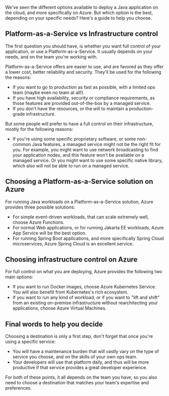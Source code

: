We've seen the different options available to deploy a Java application on the cloud, and more specifically on Azure. But which option is the best, depending on your specific needs? Here's a guide to help you choose.

## Platform-as-a-Service vs Infrastructure control

The first question you should have, is whether you want full control of your application, or use a Platform-as-a-Service. It usually depends on your needs, and on the team you're working with.

Platform-as-a-Service offers are easier to use, and are favored as they offer a lower cost, better reliability and security. They'll be used for the following the reasons:

- If you want to go to production as fast as possible, with a limited ops team (maybe even no team at all!).
- If you have high availability, security or compliance requirements, as those features are provided out-of-the-box by a managed service.
- If you don't have the resources, or the will to maintain a production-grade infrastructure.

But some people will prefer to have a full control on their infrastructure, mostly for the following reasons:

- If you're using some specific proprietary software, or some non-common Java features, a managed service might not be the right fit for you. For example, you might want to use network broadcasting to find your application nodes, and this feature won't be available on a managed service. Or you might want to use some specific native library, which also will not be able to run on a managed service.

## Choosing a Platform-as-a-Service solution on Azure

For running Java workloads on a Platform-as-a-Service solution, Azure provides three possible solutions:

- For simple event-driven workloads, that can scale extremely well, choose Azure Functions.
- For normal Web applications, or for running Jakarta EE workloads, Azure App Service will be the best option.
- For running Spring Boot applications, and more specifically Spring Cloud microservices, Azure Spring Cloud is an excellent service.

## Choosing infrastructure control on Azure

For full control on what you are deploying, Azure provides the following two main options:

- If you want to run Docker images, choose Azure Kubernetes Service. You will also benefit from Kubernetes's rich ecosystem.
- If you want to run any kind of workload, or if you want to "lift and shift" from an existing on-premise infrastructure without rearchitecting your applications, choose Azure Virtual Machines.

## Final words to help you decide

Choosing a destination is only a first step, don't forget that once you're using a specific service:

- You will have a maintenance burden that will vastly vary on the type of service you choose, and on the skills of your own ops team.
- Your developers will use that platform daily, and thus will be more productive if that service provides a great developer experience.

For both of these points, it all depends on the team you have, so you also need to choose a destination that matches your team's expertise and preferences.
